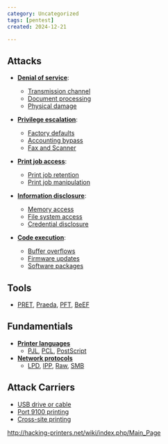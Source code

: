 ```yaml
---
category: Uncategorized
tags: [pentest]
created: 2024-12-21

---
```

## Attacks

-   **[Denial of service](http://hacking-printers.net/wiki/index.php/Denial_of_service "Denial of service")**:
    -   [Transmission channel](http://hacking-printers.net/wiki/index.php/Transmission_channel "Transmission channel")
    -   [Document processing](http://hacking-printers.net/wiki/index.php/Document_processing "Document processing")
    -   [Physical damage](http://hacking-printers.net/wiki/index.php/Physical_damage "Physical damage")

-   **[Privilege escalation](http://hacking-printers.net/wiki/index.php/Privilege_escalation "Privilege escalation")**:
    -   [Factory defaults](http://hacking-printers.net/wiki/index.php/Factory_defaults "Factory defaults")
    -   [Accounting bypass](http://hacking-printers.net/wiki/index.php/Accounting_bypass "Accounting bypass")
    -   [Fax and Scanner](http://hacking-printers.net/wiki/index.php/Fax_and_Scanner "Fax and Scanner")

-   **[Print job access](http://hacking-printers.net/wiki/index.php/Print_job_access "Print job access")**:
    -   [Print job retention](http://hacking-printers.net/wiki/index.php/Print_job_retention "Print job retention")
    -   [Print job manipulation](http://hacking-printers.net/wiki/index.php/Print_job_manipulation "Print job manipulation")

-   **[Information disclosure](http://hacking-printers.net/wiki/index.php/Information_disclosure "Information disclosure")**:
    -   [Memory access](http://hacking-printers.net/wiki/index.php/Memory_access "Memory access")
    -   [File system access](http://hacking-printers.net/wiki/index.php/File_system_access "File system access")
    -   [Credential disclosure](http://hacking-printers.net/wiki/index.php/Credential_disclosure "Credential disclosure")

-   **[Code execution](http://hacking-printers.net/wiki/index.php/Code_execution "Code execution")**:
    -   [Buffer overflows](http://hacking-printers.net/wiki/index.php/Buffer_overflows "Buffer overflows")
    -   [Firmware updates](http://hacking-printers.net/wiki/index.php/Firmware_updates "Firmware updates")
    -   [Software packages](http://hacking-printers.net/wiki/index.php/Software_packages "Software packages")

## Tools

-   [PRET](http://hacking-printers.net/wiki/index.php/PRET "PRET"), [Praeda](http://hacking-printers.net/wiki/index.php/Praeda "Praeda"), [PFT](http://hacking-printers.net/wiki/index.php/PFT "PFT"), [BeEF](http://hacking-printers.net/wiki/index.php/BeEF "BeEF")

## Fundamentials

-   **[Printer languages](http://hacking-printers.net/wiki/index.php/Fundamentals#Printer_Control_Languages "Fundamentals")**
    -   [PJL](http://hacking-printers.net/wiki/index.php/PJL "PJL"), [PCL](http://hacking-printers.net/wiki/index.php/PCL "PCL"), [PostScript](http://hacking-printers.net/wiki/index.php/PostScript "PostScript")
-   **[Network protocols](http://hacking-printers.net/wiki/index.php/Fundamentals#Network_printing_protocols "Fundamentals")**
    -   [LPD](http://hacking-printers.net/wiki/index.php/LPD "LPD"), [IPP](http://hacking-printers.net/wiki/index.php/IPP "IPP"), [Raw](http://hacking-printers.net/wiki/index.php/Raw "Raw"), [SMB](http://hacking-printers.net/wiki/index.php/SMB "SMB")

## Attack Carriers

-   [USB drive or cable](http://hacking-printers.net/wiki/index.php/USB_drive_or_cable "USB drive or cable")
-   [Port 9100 printing](http://hacking-printers.net/wiki/index.php/Port_9100_printing "Port 9100 printing")
-   [Cross-site printing](http://hacking-printers.net/wiki/index.php/Cross-site_printing "Cross-site printing")

http://hacking-printers.net/wiki/index.php/Main_Page